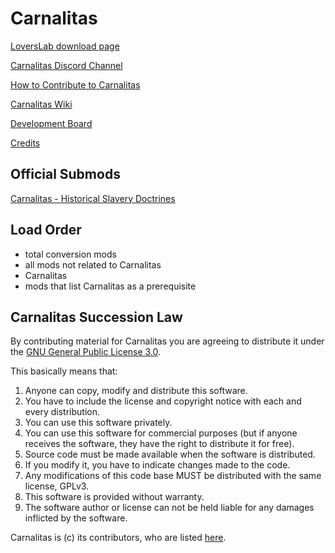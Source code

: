 # Carnalitas

[LoversLab download page](https://www.loverslab.com/files/file/14207-carnalitas/)

[Carnalitas Discord Channel](https://discord.gg/fYWeGVd)

[How to Contribute to Carnalitas](https://github.com/cherisong/Carnalitas/blob/development/CONTRIBUTING.md)

[Carnalitas Wiki](https://github.com/cherisong/Carnalitas/wiki)

[Development Board](https://github.com/cherisong/Carnalitas/projects/1)

[Credits](https://github.com/cherisong/Carnalitas/wiki/Credits)

## Official Submods

[Carnalitas - Historical Slavery Doctrines](https://github.com/cherisong/Carnalitas-Historical-Slavery-Doctrines)

## Load Order

* total conversion mods
* all mods not related to Carnalitas
* Carnalitas
* mods that list Carnalitas as a prerequisite

## Carnalitas Succession Law
By contributing material for Carnalitas you are agreeing to distribute it under the [GNU General Public License 3.0](https://github.com/cherisong/Carnalitas/blob/development/LICENSE.md).

This basically means that:
1. Anyone can copy, modify and distribute this software.
2. You have to include the license and copyright notice with each and every distribution.
3. You can use this software privately.
4. You can use this software for commercial purposes (but if anyone receives the software, they have the right to distribute it for free).
5. Source code must be made available when the software is distributed.
6. If you modify it, you have to indicate changes made to the code.
7. Any modifications of this code base MUST be distributed with the same license, GPLv3.
8. This software is provided without warranty.
9. The software author or license can not be held liable for any damages inflicted by the software.

Carnalitas is (c) its contributors, who are listed [here](https://github.com/cherisong/Carnalitas/wiki/Credits).
